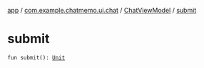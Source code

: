 [app](../../index.md) / [com.example.chatmemo.ui.chat](../index.md) / [ChatViewModel](index.md) / [submit](./submit.md)

# submit

`fun submit(): `[`Unit`](https://kotlinlang.org/api/latest/jvm/stdlib/kotlin/-unit/index.html)